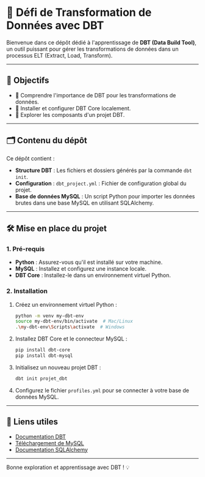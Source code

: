 # 🚀 Défi de Transformation de Données avec DBT

Bienvenue dans ce dépôt dédié à l'apprentissage de **DBT (Data Build Tool)**, un outil puissant pour gérer les transformations de données dans un processus ELT (Extract, Load, Transform).

---

## 🎯 Objectifs

- 📌 Comprendre l'importance de DBT pour les transformations de données.
- 📌 Installer et configurer DBT Core localement.
- 📌 Explorer les composants d'un projet DBT.

---

## 🗂️ Contenu du dépôt

Ce dépôt contient :

- **Structure DBT** : Les fichiers et dossiers générés par la commande `dbt init`.
- **Configuration** : `dbt_project.yml` : Fichier de configuration global du projet.
- **Base de données MySQL** : Un script Python pour importer les données brutes dans une base MySQL en utilisant SQLAlchemy.

---

## 🛠️ Mise en place du projet

### 1. Pré-requis

- **Python** : Assurez-vous qu'il est installé sur votre machine.
- **MySQL** : Installez et configurez une instance locale.
- **DBT Core** : Installez-le dans un environnement virtuel Python.

### 2. Installation

1. Créez un environnement virtuel Python :
   ```bash
   python -m venv my-dbt-env
   source my-dbt-env/bin/activate  # Mac/Linux
   .\my-dbt-env\Scripts\activate  # Windows

2. Installez DBT Core et le connecteur MySQL :
   ```bash
   pip install dbt-core
   pip install dbt-mysql
   
3. Initialisez un nouveau projet DBT :
   ```bash
   dbt init projet_dbt

4. Configurez le fichier `profiles.yml` pour se connecter à votre base de données MySQL.

---

## 🔗 Liens utiles

- [Documentation DBT](https://docs.getdbt.com/)
- [Téléchargement de MySQL](https://dev.mysql.com/downloads/)
- [Documentation SQLAlchemy](https://docs.sqlalchemy.org/)

---

Bonne exploration et apprentissage avec DBT ! 💡